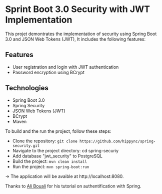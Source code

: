 # Sprint Boot 3.0 Security with JWT Implementation

This projet demontrates the implementation of security using Spring Boot 3.0 and JSON Web Tokens (JWT), It includes the following features:

## Features

- User registration and login with JWT authentication
- Password encryption using BCrypt

## Technologies

- Spring Boot 3.0
- Spring Security
- JSON Web Tokens (JWT)
- BCrypt
- Maven

To build and the run the project, follow these steps:

- Clone the repository: `git clone https://github.com/hippync/spring-security.git`
- Navigate to the project directory: cd spring-securiy
- Add database "jwt_security" to PostgreSQL
- Build the project: `mvn clean install`
- Run the project: `mvn spring-boot:run`

-> The application will be avaible at http://localhost:8080.

Thanks to [Ali Bouali](https://github.com/ali-bouali) for his tutorial on authentification with Spring.
